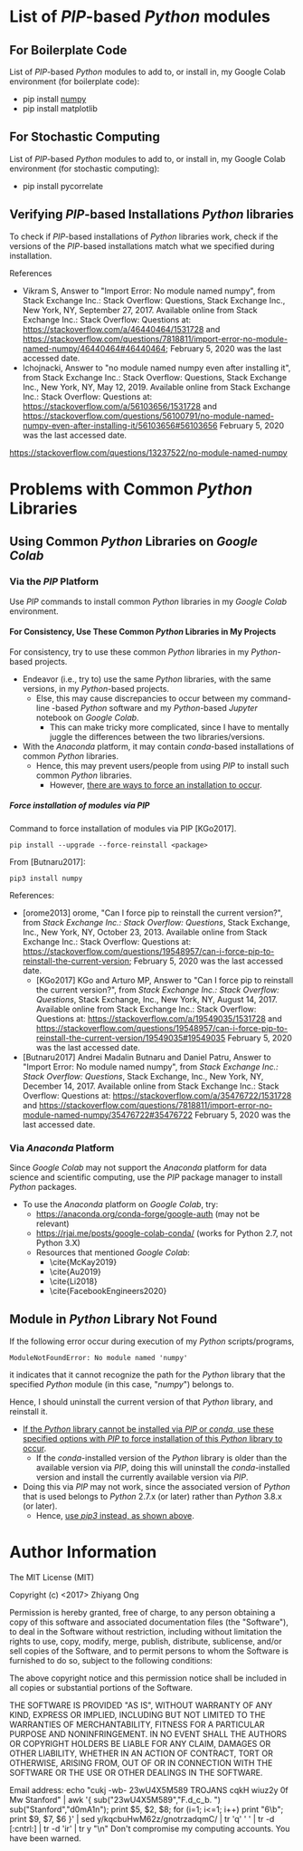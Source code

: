 #	List of *PIP*-based *Python* modules


##	For Boilerplate Code

List of *PIP*-based *Python* modules to add to, or install in, my Google Colab
	environment (for boilerplate code):
+ pip install [numpy](https://pypi.org/project/numpy/)
+ pip install matplotlib





##	For Stochastic Computing



List of *PIP*-based *Python* modules to add to, or install in, my Google Colab
environment (for stochastic computing):
+ pip install pycorrelate







##	Verifying *PIP*-based Installations *Python* libraries

To check if *PIP*-based installations of *Python* libraries work,
	check if the versions of the *PIP*-based installations match
	what we specified during installation.





References
+ Vikram S, Answer to "Import Error: No module named numpy", from
	Stack Exchange Inc.: Stack Overflow: Questions, Stack Exchange Inc.,
	New York, NY, September 27, 2017.
	Available online from Stack Exchange Inc.: Stack Overflow: Questions at:
		https://stackoverflow.com/a/46440464/1531728 and https://stackoverflow.com/questions/7818811/import-error-no-module-named-numpy/46440464#46440464;
		February 5, 2020 was the last accessed date.
+ lchojnacki, Answer to "no module named numpy even after installing it",
	from Stack Exchange Inc.: Stack Overflow: Questions, Stack Exchange Inc.,
	New York, NY, May 12, 2019.
	Available online from Stack Exchange Inc.: Stack Overflow: Questions at:
		https://stackoverflow.com/a/56103656/1531728 and https://stackoverflow.com/questions/56100791/no-module-named-numpy-even-after-installing-it/56103656#56103656
		February 5, 2020 was the last accessed date.





https://stackoverflow.com/questions/13237522/no-module-named-numpy








#	Problems with Common *Python* Libraries



##	Using Common *Python* Libraries on *Google Colab*

###	Via the *PIP* Platform

Use *PIP* commands to install common *Python* libraries in my *Google Colab*
	environment.





####	For Consistency, Use These Common *Python* Libraries in My Projects


For consistency, try to use these common *Python* libraries in my
	*Python*-based projects.
+ Endeavor (i.e., try to) use the same *Python* libraries, with the same versions,
	 in my *Python*-based projects.
	- Else, this may cause discrepancies to occur between my command-line
		-based *Python* software and my *Python*-based *Jupyter* notebook
		on *Google Colab*.
		* This can make tricky more complicated, since I have to mentally
			juggle the differences between the two libraries/versions.
+ With the *Anaconda* platform, it may contain *conda*-based installations of
	common *Python* libraries.
	- Hence, this may prevent users/people from using *PIP* to install such
		common *Python* libraries.
		* However, [there are ways to force an installation to occur](https://github.com/eda-ricercatore/gulyas-scripts/blob/master/notes/computer-languages/pip-modules.md#force-installation-of-modules-via-pip). 






#####	Force installation of modules via PIP

Command to force installation of modules via PIP [KGo2017].

	pip install --upgrade --force-reinstall <package>


From [Butnaru2017]:

	pip3 install numpy





References:
+ [orome2013] orome, "Can I force pip to reinstall the current version?", from *Stack Exchange Inc.: Stack Overflow: Questions*, Stack Exchange, Inc., New York, NY, October 23, 2013.
	Available online from Stack Exchange Inc.: Stack Overflow: Questions at: https://stackoverflow.com/questions/19548957/can-i-force-pip-to-reinstall-the-current-version;
		February 5, 2020 was the last accessed date.
	- [KGo2017] KGo and Arturo MP, Answer to "Can I force pip to reinstall the current version?", from *Stack Exchange Inc.: Stack Overflow: Questions*, Stack Exchange, Inc., New York, NY, August 14, 2017.
		Available online from Stack Exchange Inc.: Stack Overflow: Questions at:
			https://stackoverflow.com/a/19549035/1531728 and 	https://stackoverflow.com/questions/19548957/can-i-force-pip-to-reinstall-the-current-version/19549035#19549035
			February 5, 2020 was the last accessed date.
+ [Butnaru2017] Andrei Madalin Butnaru and Daniel Patru, Answer to "Import Error: No module named numpy", from *Stack Exchange Inc.: Stack Overflow: Questions*, Stack Exchange, Inc., New York, NY, December 14, 2017.
	Available online from Stack Exchange Inc.: Stack Overflow: Questions at:
		https://stackoverflow.com/a/35476722/1531728 and https://stackoverflow.com/questions/7818811/import-error-no-module-named-numpy/35476722#35476722
		February 5, 2020 was the last accessed date.






###	Via *Anaconda* Platform

Since *Google Colab* may not support the *Anaconda* platform for data science
	and scientific computing, use the *PIP* package manager to install *Python*
	packages.
+ To use the *Anaconda* platform on *Google Colab*, try:
	- https://anaconda.org/conda-forge/google-auth (may not be relevant)
	- https://rjai.me/posts/google-colab-conda/ (works for Python 2.7, not
		Python 3.X)
	- Resources that mentioned *Google Colab*:
		* \cite{McKay2019}
		* \cite{Au2019}
		* \cite{Li2018}
		* \cite{FacebookEngineers2020}


##	Module in *Python* Library Not Found

If the following error occur during execution of my *Python* scripts/programs,

	ModuleNotFoundError: No module named 'numpy'

it indicates that it cannot recognize the path for the *Python* library that the
	specified *Python* module (in this case, "*numpy*") belongs to.

Hence, I should uninstall the current version of that *Python* library, and reinstall
	it.
+ [If the *Python* library cannot be installed via *PIP* or *conda*, use these
	specified options with *PIP* to force installation of this *Python* library
	to occur](https://github.com/eda-ricercatore/gulyas-scripts/blob/master/notes/computer-languages/pip-modules.md#force-installation-of-modules-via-pip).
	- If the *conda*-installed version of the *Python* library is older than the
		available version via *PIP*, doing this will uninstall the
		*conda*-installed version and install the currently available version
		via *PIP*.
+ Doing this via *PIP* may not work, since the associated version of *Python*
	that is used belongs to *Python* 2.7.x (or later) rather than *Python* 3.8.x
	(or later).
	- Hence, [use *pip3* instead, as shown above](https://github.com/eda-ricercatore/gulyas-scripts/blob/master/notes/computer-languages/pip-modules.md#force-installation-of-modules-via-pip).





#	Author Information

The MIT License (MIT)

Copyright (c) <2017> Zhiyang Ong

Permission is hereby granted, free of charge, to any person obtaining a copy of this software and associated documentation files (the "Software"), to deal in the Software without restriction, including without limitation the rights to use, copy, modify, merge, publish, distribute, sublicense, and/or sell copies of the Software, and to permit persons to whom the Software is furnished to do so, subject to the following conditions:

The above copyright notice and this permission notice shall be included in all copies or substantial portions of the Software.

THE SOFTWARE IS PROVIDED "AS IS", WITHOUT WARRANTY OF ANY KIND, EXPRESS OR IMPLIED, INCLUDING BUT NOT LIMITED TO THE WARRANTIES OF MERCHANTABILITY, FITNESS FOR A PARTICULAR PURPOSE AND NONINFRINGEMENT. IN NO EVENT SHALL THE AUTHORS OR COPYRIGHT HOLDERS BE LIABLE FOR ANY CLAIM, DAMAGES OR OTHER LIABILITY, WHETHER IN AN ACTION OF CONTRACT, TORT OR OTHERWISE, ARISING FROM, OUT OF OR IN CONNECTION WITH THE SOFTWARE OR THE USE OR OTHER DEALINGS IN THE SOFTWARE.

Email address: echo "cukj -wb- 23wU4X5M589 TROJANS cqkH wiuz2y 0f Mw Stanford" | awk '{ sub("23wU4X5M589","F.d_c_b. ") sub("Stanford","d0mA1n"); print $5, $2, $8; for (i=1; i<=1; i++) print "6\b"; print $9, $7, $6 }' | sed y/kqcbuHwM62z/gnotrzadqmC/ | tr 'q' ' ' | tr -d [:cntrl:] | tr -d 'ir' | tr y "\n"		Don't compromise my computing accounts. You have been warned.
